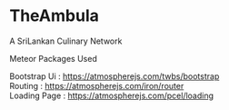 # TheAmbula
A SriLankan Culinary Network 


Meteor Packages Used 

Bootstrap Ui : https://atmospherejs.com/twbs/bootstrap </br>
Routing : https://atmospherejs.com/iron/router </br>
Loading Page : https://atmospherejs.com/pcel/loading
